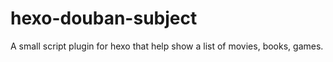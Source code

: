# hexo-douban-subject
A small script plugin for hexo that help show a list of movies, books, games.
